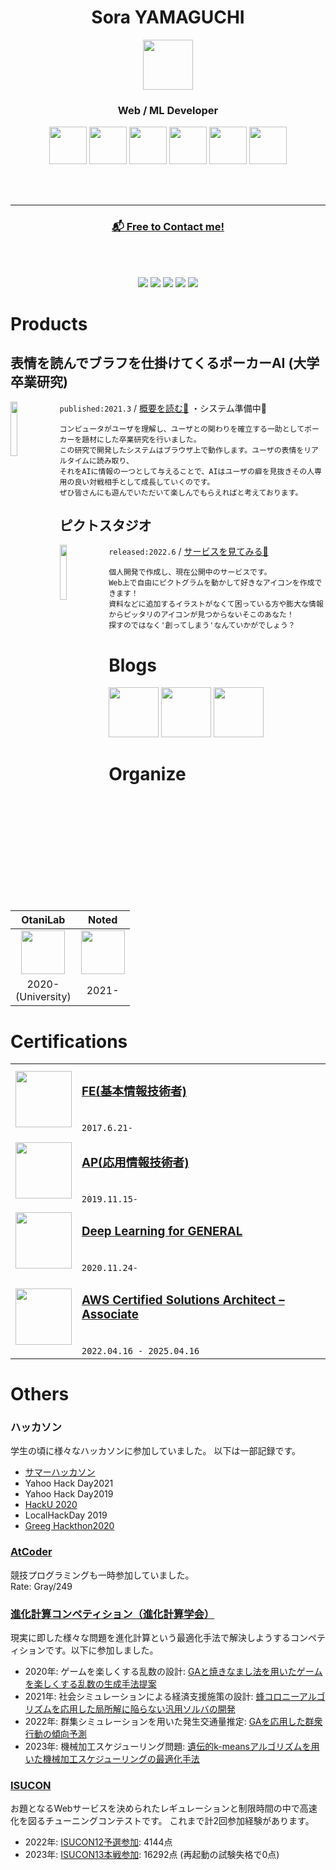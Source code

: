 <div align="center">
 
# Sora YAMAGUCHI
 
<img src="https://avatars.githubusercontent.com/u/46548311?s=120&v=4"  width="80"/>
 
###  Web / ML Developer
<img src="https://cdn.svgporn.com/logos/react.svg" width="60">
<img src="https://cdn.svgporn.com/logos/javascript.svg" width="60">
<img src="https://cdn.svgporn.com/logos/kotlin-icon.svg" width="60">
<img src="https://cdn.svgporn.com/logos/spring-icon.svg" width="60">
<img src="https://cdn.svgporn.com/logos/python.svg" width="60">
<img src="https://cdn.svgporn.com/logos/aws.svg" width="60">


<br><br>

---

### [📬 Free to Contact me!](https://forms.gle/huP4UNecBm36ir7dA)



<br><br>

[![](./profile-summary-card-output/github/0-profile-details.svg)](https://github.com/vn7n24fzkq/github-profile-summary-cards)
[![](./profile-summary-card-output/github/1-repos-per-language.svg)](https://github.com/vn7n24fzkq/github-profile-summary-cards) [![](./profile-summary-card-output/github/2-most-commit-language.svg)](https://github.com/vn7n24fzkq/github-profile-summary-cards)
[![](./profile-summary-card-output/github/3-stats.svg)](https://github.com/vn7n24fzkq/github-profile-summary-cards) [![](./profile-summary-card-output/github/4-productive-time.svg)](https://github.com/vn7n24fzkq/github-profile-summary-cards)

</div>

# Products

## 表情を読んでブラフを仕掛けてくるポーカーAI (大学卒業研究)

<img align="left" src="https://user-images.githubusercontent.com/46548311/213887490-602100b1-b1e6-4742-9538-568f324b8f1c.png" width="15%"/>

`published:2021.3` / 
[概要を読む📖](https://www.comm.tcu.ac.jp/otani-lab/research/bachelor/1772091.pdf)
 ・システム準備中🚧

```
コンピュータがユーザを理解し、ユーザとの関わりを確立する一助としてポーカーを題材にした卒業研究を行いました。
この研究で開発したシステムはブラウザ上で動作します。ユーザの表情をリアルタイムに読み取り、
それをAIに情報の一つとして与えることで、AIはユーザの癖を見抜きその人専用の良い対戦相手として成長していくのです。
ぜひ皆さんにも遊んでいただいて楽しんでもらえればと考えております。
```


## ピクトスタジオ

<img align="left" src="https://pict-studio.raxsy.life/favicon.png" width="15%"/>

`released:2022.6` / [サービスを見てみる👀](https://pict-studio.raxsy.life/)

```
個人開発で作成し、現在公開中のサービスです。
Web上で自由にピクトグラムを動かして好きなアイコンを作成できます！
資料などに追加するイラストがなくて困っている方や膨大な情報からピッタリのアイコンが見つからないそこのあなた！
探すのではなく'創ってしまう'なんていかがでしょう？
```

# Blogs
[<img height="80px" src="https://github.com/SoraY677/SoraY677/blob/main/img/logo-background-color.png?raw=true"/>](https://qiita.com/SoraY677)
[<img height="80px" src=https://github.com/SoraY677/SoraY677/assets/46548311/08660409-96e9-4e7d-b3a6-72ffb07d52b1) />](https://zenn.dev/soray677)
[<img height="80px" src="https://github.com/SoraY677/SoraY677/assets/46548311/74fb2399-6f38-45d3-bb6b-c65922b76814">](https://noted.run/author/soray/)


# Organize

|OtaniLab|Noted|
|:---:|:---:|
|[<img src="https://github.com/SoraY677/SoraY677/blob/main/img/orgnization/49579011.png?raw=true" height="70">](https://www.comm.tcu.ac.jp/otani-lab/)|[<img src="https://github.com/SoraY677/SoraY677/blob/main/img/orgnization/84720167.png?raw=true" height="70">](https://noted.run/)|
|2020-<br>(University)|2021-|

# Certifications

|||
|:---:|:----|
|<img src="https://raw.githubusercontent.com/SoraY677/SoraY677/daff80e1ab35d7d201ffeaa82d4117ad95bbc44c/img/NoImage.svg" width="90" height="90">|<h3>[FE(基本情報技術者)](https://www.jitec.ipa.go.jp/1_11seido/fe.html)</h3><br/> `2017.6.21-` |
|<img src="https://raw.githubusercontent.com/SoraY677/SoraY677/daff80e1ab35d7d201ffeaa82d4117ad95bbc44c/img/NoImage.svg" width="90" height="90">|<h3>[AP(応用情報技術者)](https://www.jitec.ipa.go.jp/1_11seido/ap.html)</h3><br/> `2019.11.15-`|
|<img src="https://github.com/SoraY677/SoraY677/blob/main/img/certification/general2020%233_smal.png?raw=true" width="90">|<h3>[Deep Learning for GENERAL](https://www.jdla.org/certificate/general/)</h3><br/> `2020.11.24-`|
|<img src="https://github.com/SoraY677/SoraY677/blob/main/img/certification/aws-certified-solutions-architect-associate.png?raw=true" width="90">|<h3>[AWS Certified Solutions Architect – Associate](https://aws.amazon.com/jp/certification/certified-solutions-architect-associate/)</h3><br/> `2022.04.16 - 2025.04.16`|

# Others

### ハッカソン
学生の頃に様々なハッカソンに参加していました。
以下は一部記録です。
- [サマーハッカソン](https://docs.google.com/presentation/d/1ERukzdo4WZiKEWT26RRP2hUVEvxI--zdpxyC6ac23U4/edit?usp=sharing)
- Yahoo Hack Day2021
- Yahoo Hack Day2019
- [HackU 2020](https://docs.google.com/presentation/d/1WlkjDiBDHRh1hvFM5gPDbpzC_ulCuU7jC-wHMagtETM/edit?usp=sharing)
- LocalHackDay 2019
- [Greeg Hackthon2020](https://docs.google.com/presentation/d/1zTezE3UvcV4I94-VsXZlN2-DX9QcNr1bHipSSeRL5J4/edit?usp=sharing)

### [AtCoder](https://atcoder.jp/?lang=ja)
競技プログラミングも一時参加していました。  
Rate: Gray/249  

### [進化計算コンペティション（進化計算学会）](https://ec-comp.jpnsec.org/ja)
現実に即した様々な問題を進化計算という最適化手法で解決しようするコンペティションです。以下に参加しました。  
- 2020年: ゲームを楽しくする乱数の設計: [GAと焼きなまし法を用いたゲームを楽しくする乱数の生成手法提案](https://docs.google.com/presentation/d/1n985njJ_NF0Ham8HQJ1IPl9y7m5ubBCK/edit#slide=id.p1)
- 2021年: 社会シミュレーションによる経済支援施策の設計: [蜂コロニーアルゴリズムを応用した局所解に陥らない汎用ソルバの開発](https://docs.google.com/presentation/d/1icmMnyKHwFYU8dBc2kRP9QpN1nXZQoRDEszbPMsWICg/edit?usp=sharing)
- 2022年: 群集シミュレーションを用いた発生交通量推定: [GAを応用した群衆行動の傾向予測](https://docs.google.com/presentation/d/1j1Y6-gmTdBRDLzLA213cWAYbSJSmuZdpBaBstioGRC8/edit?usp=sharing)
- 2023年: 機械加工スケジューリング問題: [遺伝的k-meansアルゴリズムを用いた機械加工スケジューリングの最適化手法](https://zenn.dev/soray677/articles/a2ba94b010ad3e)

### [ISUCON](https://isucon.net)
お題となるWebサービスを決められたレギュレーションと制限時間の中で高速化を図るチューニングコンテストです。
これまで計2回参加経験があります。
- 2022年: [ISUCON12予選参加](https://isucon.net/archives/56571716.html): 4144点
- 2023年: [ISUCON13本戦参加](https://isucon.net/archives/57801192.html): 16292点 (再起動の試験失格で0点)
